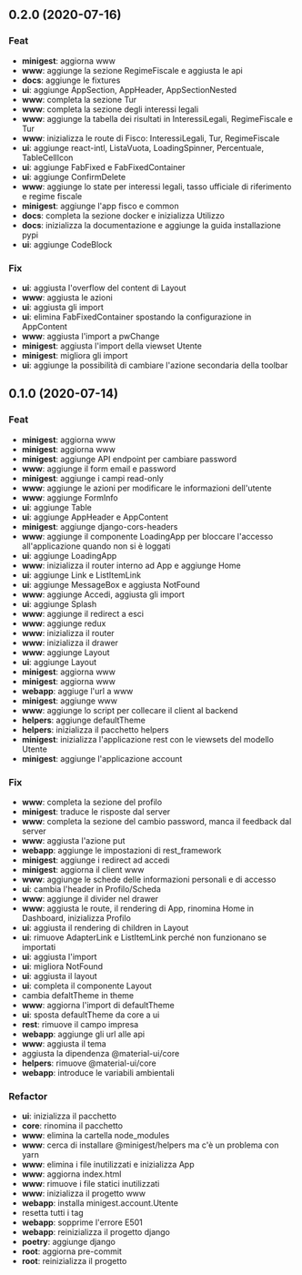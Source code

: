 ## 0.2.0 (2020-07-16)

### Feat

- **minigest**: aggiorna www
- **www**: aggiunge la sezione RegimeFiscale e aggiusta le api
- **docs**: aggiunge le fixtures
- **ui**: aggiunge AppSection, AppHeader, AppSectionNested
- **www**: completa la sezione Tur
- **www**: completa la sezione degli interessi legali
- **www**: aggiunge la tabella dei risultati in InteressiLegali, RegimeFiscale e Tur
- **www**: inizializza le route di Fisco: InteressiLegali, Tur, RegimeFiscale
- **ui**: aggiunge react-intl, ListaVuota, LoadingSpinner, Percentuale, TableCellIcon
- **ui**: aggiunge FabFixed e FabFixedContainer
- **ui**: aggiunge ConfirmDelete
- **www**: aggiunge lo state per interessi legali, tasso ufficiale di riferimento e regime fiscale
- **minigest**: aggiunge l'app fisco e common
- **docs**: completa la sezione docker e inizializza Utilizzo
- **docs**: inizializza la documentazione e aggiunge la guida installazione pypi
- **ui**: aggiunge CodeBlock

### Fix

- **ui**: aggiusta l'overflow del content di Layout
- **www**: aggiusta le azioni
- **ui**: aggiusta gli import
- **ui**: elimina FabFixedContainer spostando la configurazione in AppContent
- **www**: aggiusta l'import a pwChange
- **minigest**: aggiusta l'import della viewset Utente
- **minigest**: migliora gli import
- **ui**: aggiunge la possibilità di cambiare l'azione secondaria della toolbar

## 0.1.0 (2020-07-14)

### Feat

- **minigest**: aggiorna www
- **minigest**: aggiorna www
- **minigest**: aggiunge API endpoint per cambiare password
- **www**: aggiunge il form email e password
- **minigest**: aggiunge i campi read-only
- **www**: aggiunge le azioni per modificare le informazioni dell'utente
- **www**: aggiunge  FormInfo
- **ui**: aggiunge Table
- **ui**: aggiunge AppHeader e AppContent
- **minigest**: aggiunge django-cors-headers
- **www**: aggiunge il componente LoadingApp per bloccare l'accesso all'applicazione quando non si è loggati
- **ui**: aggiunge LoadingApp
- **www**: inizializza il router interno ad App e aggiunge Home
- **ui**: aggiunge Link e ListItemLink
- **ui**: aggiunge MessageBox e aggiusta NotFound
- **www**: aggiunge Accedi, aggiusta gli import
- **ui**: aggiunge Splash
- **www**: aggiunge il redirect a esci
- **www**: aggiunge redux
- **www**: inizializza il router
- **www**: inizializza il drawer
- **www**: aggiunge Layout
- **ui**: aggiunge Layout
- **minigest**: aggiorna www
- **minigest**: aggiorna www
- **webapp**: aggiuge l'url a www
- **minigest**: aggiunge www
- **www**: aggiunge lo script per collecare il client al backend
- **helpers**: aggiunge defaultTheme
- **helpers**: inizializza il pacchetto helpers
- **minigest**: inizializza l'applicazione rest con le viewsets del modello Utente
- **minigest**: aggiunge l'applicazione account

### Fix

- **www**: completa la sezione del profilo
- **minigest**: traduce le risposte dal server
- **www**: completa la sezione del cambio password, manca il feedback dal server
- **www**: aggiusta l'azione put
- **webapp**: aggiunge le impostazioni di rest_framework
- **minigest**: aggiunge i redirect ad accedi
- **minigest**: aggiorna il client www
- **www**: aggiunge le schede delle informazioni personali e di accesso
- **ui**: cambia l'header in Profilo/Scheda
- **www**: aggiunge il divider nel drawer
- **www**: aggiusta le route, il rendering di App, rinomina Home in Dashboard, inizializza Profilo
- **ui**: aggiusta il rendering di children in Layout
- **ui**: rimuove AdapterLink e ListItemLink perché non funzionano se importati
- **ui**: aggiusta l'import
- **ui**: migliora NotFound
- **ui**: aggiusta il layout
- **ui**: completa il componente Layout
- cambia defaltTheme in theme
- **www**: aggiorna l'import di defaultTheme
- **ui**: sposta defaultTheme da core a ui
- **rest**: rimuove il campo impresa
- **webapp**: aggiunge gli url alle api
- **www**: aggiusta il tema
- aggiusta la dipendenza @material-ui/core
- **helpers**: rimuove @material-ui/core
- **webapp**: introduce le variabili ambientali

### Refactor

- **ui**: inizializza il pacchetto
- **core**: rinomina il pacchetto
- **www**: elimina la cartella node_modules
- **www**: cerca di installare @minigest/helpers ma c'è un problema con yarn
- **www**: elimina i file inutilizzati e inizializza App
- **www**: aggiorna index.html
- **www**: rimuove i file statici inutilizzati
- **www**: inizializza il progetto www
- **webapp**: installa minigest.account.Utente
- resetta tutti i tag
- **webapp**: sopprime l'errore E501
- **webapp**: reinizializza il progetto django
- **poetry**: aggiunge django
- **root**: aggiorna pre-commit
- **root**: reinizializza il progetto
